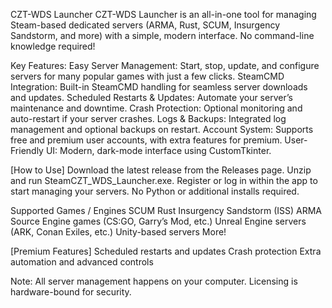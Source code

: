 CZT-WDS Launcher
CZT-WDS Launcher is an all-in-one tool for managing Steam-based dedicated servers (ARMA, Rust, SCUM, Insurgency Sandstorm, and more) with a simple, modern interface. No command-line knowledge required!

Key Features:
Easy Server Management: Start, stop, update, and configure servers for many popular games with just a few clicks.
SteamCMD Integration: Built-in SteamCMD handling for seamless server downloads and updates.
Scheduled Restarts & Updates: Automate your server’s maintenance and downtime.
Crash Protection: Optional monitoring and auto-restart if your server crashes.
Logs & Backups: Integrated log management and optional backups on restart.
Account System: Supports free and premium user accounts, with extra features for premium.
User-Friendly UI: Modern, dark-mode interface using CustomTkinter.

[How to Use]
Download the latest release from the Releases page.
Unzip and run SteamCZT_WDS_Launcher.exe.
Register or log in within the app to start managing your servers.
No Python or additional installs required.

Supported Games / Engines
SCUM
Rust
Insurgency Sandstorm (ISS)
ARMA
Source Engine games (CS:GO, Garry’s Mod, etc.)
Unreal Engine servers (ARK, Conan Exiles, etc.)
Unity-based servers
More!

[Premium Features]
Scheduled restarts and updates
Crash protection
Extra automation and advanced controls

Note: All server management happens on your computer. Licensing is hardware-bound for security.
